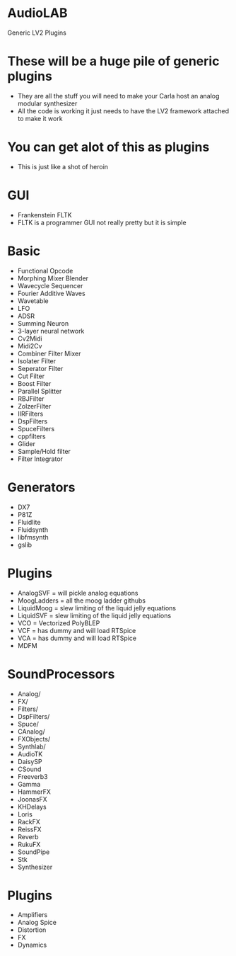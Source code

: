 # AudioLAB
 Generic LV2 Plugins

# These will be a huge pile of generic plugins
* They are all the stuff you will need to make your Carla host an analog modular synthesizer
* All the code is working it just needs to have the LV2 framework attached to make it work

# You can get alot of this as plugins
* This is just like a shot of heroin

# GUI
* Frankenstein FLTK
* FLTK is a programmer GUI not really pretty but it is simple 


# Basic
* Functional Opcode
* Morphing Mixer Blender
* Wavecycle Sequencer
* Fourier Additive Waves
* Wavetable
* LFO
* ADSR
* Summing Neuron
* 3-layer neural network
* Cv2Midi
* Midi2Cv
* Combiner Filter Mixer
* Isolater Filter
* Seperator Filter
* Cut Filter
* Boost Filter
* Parallel Splitter
* RBJFilter
* ZolzerFilter
* IIRFilters
* DspFilters
* SpuceFilters
* cppfilters
* Glider
* Sample/Hold filter
* Filter Integrator

# Generators
* DX7
* P81Z
* Fluidlite
* Fluidsynth
* libfmsynth
* gslib

# Plugins
* AnalogSVF   = will pickle analog equations
* MoogLadders = all the moog ladder githubs
* LiquidMoog = slew limiting of the liquid jelly equations
* LiquidSVF  = slew limiting of the liquid jelly equations
* VCO = Vectorized PolyBLEP
* VCF = has dummy and will load RTSpice
* VCA = has dummy and will load RTSpice
* MDFM

# SoundProcessors 
* Analog/
* FX/
* Filters/
* DspFilters/
* Spuce/
* CAnalog/
* FXObjects/
* Synthlab/
* AudioTK
* DaisySP
* CSound
* Freeverb3
* Gamma
* HammerFX
* JoonasFX
* KHDelays
* Loris
* RackFX
* ReissFX
* Reverb
* RukuFX
* SoundPipe
* Stk
* Synthesizer


# Plugins
* Amplifiers
* Analog Spice
* Distortion 
* FX
* Dynamics

